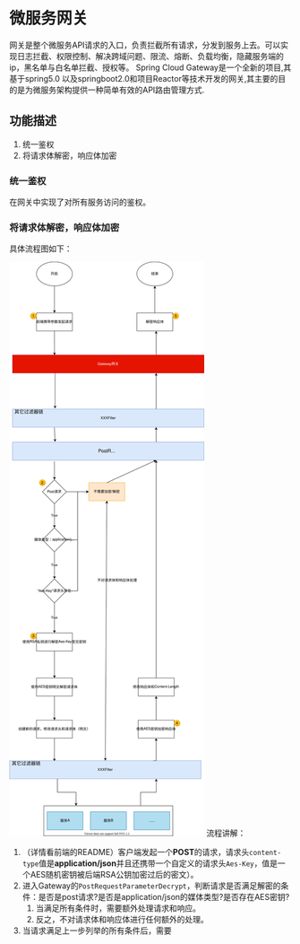 # 微服务网关
网关是整个微服务API请求的入口，负责拦截所有请求，分发到服务上去。可以实现日志拦截、权限控制、解决跨域问题、限流、熔断、负载均衡，隐藏服务端的ip，黑名单与白名单拦截、授权等。
Spring Cloud Gateway是一个全新的项目,其基于spring5.0 以及springboot2.0和项目Reactor等技术开发的网关,其主要的目的是为微服务架构提供一种简单有效的API路由管理方式.

## 功能描述
1. 统一鉴权
2. 将请求体解密，响应体加密

### 统一鉴权
在网关中实现了对所有服务访问的鉴权。
### 将请求体解密，响应体加密
具体流程图如下：

![网关自动解密加密](./README.assets/网关自动解密加密.svg)
流程讲解：
1. （详情看前端的README）客户端发起一个**POST**的请求，请求头`content-type`值是**application/json**并且还携带一个自定义的请求头`Aes-Key`，值是一个AES随机密钥被后端RSA公钥加密过后的密文）。
2. 进入Gateway的`PostRequestParameterDecrypt`，判断请求是否满足解密的条件：是否是post请求?是否是application/json的媒体类型?是否存在AES密钥?
    1. 当满足所有条件时，需要额外处理请求和响应。
    2. 反之，不对请求体和响应体进行任何额外的处理。
3. 当请求满足上一步列举的所有条件后，需要
